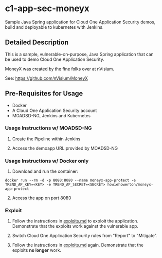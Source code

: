 # c1-app-sec-moneyx
Sample Java Spring application for Cloud One Application Security demos, build and deployable to kubernetes with Jenkins.

## Detailed Description
This is a sample, vulnerable-on-purpose, Java Spring application that can be used to demo Cloud One Application Security.

MoneyX was created by the fine folks over at nVisium.

See:  https://github.com/nVisium/MoneyX

## Pre-Requisites for Usage

* Docker
* A Cloud One Application Security account
* MOADSD-NG, Jenkins and Kubernetes

### Usage Instructions w/ MOADSD-NG

1. Create the Pipeline within Jenkins

2. Access the demoapp URL provided by MOADSD-NG

### Usage Instructions w/ Docker only

1. Download and run the container:
```
docker run --rm -d -p 8080:8080 --name moneyx-app-protect -e TREND_AP_KEY=<KEY> -e TREND_AP_SECRET=<SECRET> howiehowerton/moneyx-app-protect
```

2. Access the app on port 8080

### Exploit

1. Follow the instructions in [exploits.md](exploits.md) to exploit the application.  Demonstrate that the exploits work against the vulnerable app.

2. Switch Cloud One Application Security rules from "Report" to "Mitigate".

3. Follow the instructions in [exploits.md](exploits.md) again. Demonstrate that the exploits **no longer** work.
